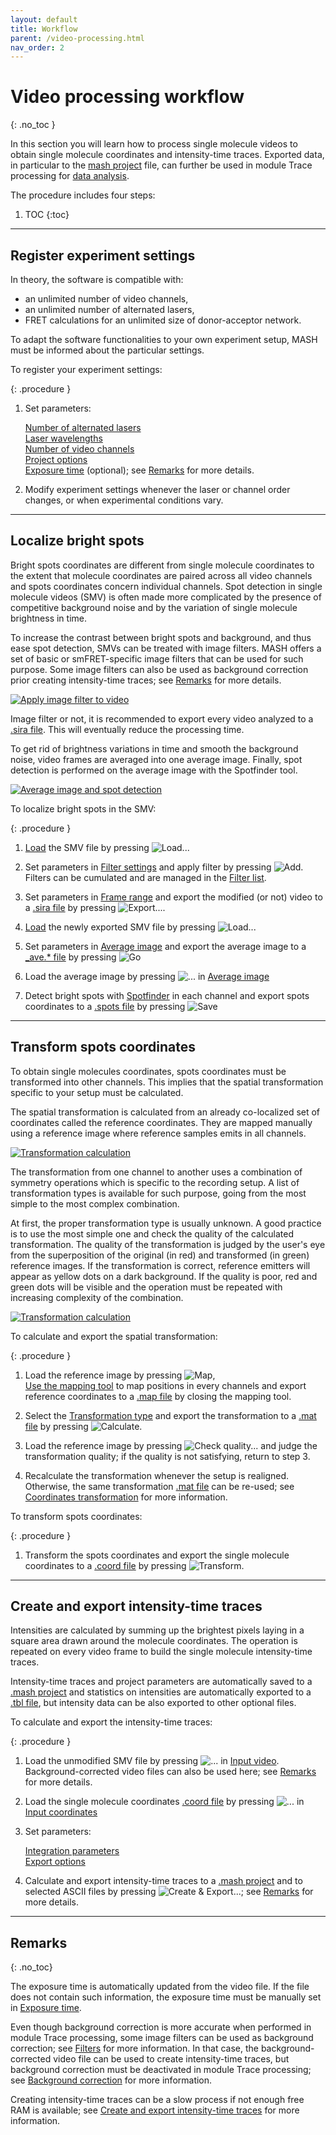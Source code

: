 ```yaml
---
layout: default
title: Workflow
parent: /video-processing.html
nav_order: 2
---
```


# Video processing workflow
{: .no_toc }

In this section you will learn how to process single molecule videos to obtain single molecule coordinates and intensity-time traces. Exported data, in particular to the 
[mash project](../output-files/mash-mash-project.html) file, can further be used in module Trace processing for 
[data analysis](../tutorials/analyze-data.html).

The procedure includes four steps:

1. TOC
{:toc}


---

## Register experiment settings

In theory, the software is compatible with:
* an unlimited number of video channels, 
* an unlimited number of alternated lasers,
* FRET calculations for an unlimited size of donor-acceptor network.

To adapt the software functionalities to your own experiment setup, MASH must be informed about the particular settings.

To register your experiment settings:

{: .procedure }
1. Set parameters:  
     
   [Number of alternated lasers](panels/panel-experiment-settings.html#number-of-alternated-lasers)  
   [Laser wavelengths](panels/panel-experiment-settings.html#laser-wavelengths)  
   [Number of video channels](panels/panel-experiment-settings.html#number-of-video-channels)  
   [Project options](panels/panel-experiment-settings.html#project-options)  
   [Exposure time](panels/panel-experiment-settings.html#exposure-time) (optional); see 
   [Remarks](#remarks) for more details.  
     
1. Modify experiment settings whenever the laser or channel order changes, or when experimental conditions vary.


---

## Localize bright spots

Bright spots coordinates are different from single molecule coordinates to the extent that molecule coordinates are paired across all video channels and spots coordinates concern individual channels.
Spot detection in single molecule videos (SMV) is often made more complicated by the presence of competitive background noise and by the variation of single molecule brightness in time.

To increase the contrast between bright spots and background, and thus ease spot detection, SMVs can be treated with image filters.
MASH offers a set of basic or smFRET-specific image filters that can be used for such purpose.
Some image filters can also be used as background correction prior creating intensity-time traces; see 
[Remarks](#remarks) for more details.

<a href="../assets/images/figures/VP-workflow-scheme-filter-video.png">![Apply image filter to video](../assets/images/figures/VP-workflow-scheme-filter-video.png "Apply image filter to video")</a>

Image filter or not, it is recommended to export every video analyzed to a 
[.sira file](../output-files/sira-mash-video.html). 
This will eventually reduce the processing time.

To get rid of brightness variations in time and smooth the background noise, video frames are averaged into one average image.
Finally, spot detection is performed on the average image with the Spotfinder tool.

<a href="../assets/images/figures/VP-workflow-scheme-average-sf.png">![Average image and spot detection](../assets/images/figures/VP-workflow-scheme-average-sf.png "Average video and detect spots")</a>

To localize bright spots in the SMV:

{: .procedure }
1. [Load](panels/area-visualization.html#load-videoimage-file) the SMV file by pressing 
   ![Load...](../assets/images/gui/VP-but-load.png "Load...")  
     
1. Set parameters in 
   [Filter settings](panels/panel-edit-video.html#filter-settings) and apply filter by pressing 
   ![Add](../assets/images/gui/VP-but-add.png "Add"). Filters can be cumulated and are managed in the 
   [Filter list](panels/panel-edit-video.html#filter-list).  
     
1. Set parameters in 
   [Frame range](panels/panel-edit-video.html#frame-range) and export the modified (or not) video to a 
   [.sira file](../output-files/sira-mash-video.html) by pressing 
   ![Export...](../assets/images/gui/VP-but-export.png "Export...").   
     
1. [Load](panels/area-visualization.html#load-videoimage-file) the newly exported SMV file by pressing 
   ![Load...](../assets/images/gui/VP-but-load.png "Load...")  
     
1. Set parameters in 
   [Average image](panels/panel-molecule-coordinates.html#average-image) and export the average image to a 
   [_ave.* file](../output-files/ave-average-image.html) by pressing 
   ![Go](../assets/images/gui/VP-but-go.png "Go")  
     
1. Load the average image by pressing 
   ![...](../assets/images/gui/VP-but-3p.png "...") in
   [Average image](panels/panel-molecule-coordinates.html#average-image)  
     
1. Detect bright spots with 
   [Spotfinder](panels/panel-molecule-coordinates.html#spotfinder) in each channel and export spots coordinates to a 
   [.spots file](../output-files/spots-spots-coordinates.html) by pressing 
   ![Save](../assets/images/gui/VP-but-save.png "Save")


---

## Transform spots coordinates

To obtain single molecules coordinates, spots coordinates must be transformed into other channels.
This implies that the spatial transformation specific to your setup must be calculated.

The spatial transformation is calculated from an already co-localized set of coordinates called the reference coordinates.
They are mapped manually using a reference image where reference samples emits in all channels.

<a href="../assets/images/figures/VP-workflow-scheme-map-reference.gif">![Transformation calculation](../assets/images/figures/VP-workflow-scheme-map-reference.gif)</a>

The transformation from one channel to another uses a combination of symmetry operations which is specific to the recording setup. 
A list of transformation types is available for such purpose, going from the most simple to the most complex combination.

At first, the proper transformation type is usually unknown.
A good practice is to use the most simple one and check the quality of the calculated transformation.
The quality of the transformation is judged by the user's eye from the superposition of the original (in red) and transformed (in green) reference images.
If the transformation is correct, reference emitters will appear as yellow dots on a dark background.
If the quality is poor, red and green dots will be visible and the operation must be repeated with increasing complexity of the combination.

<a href="../assets/images/figures/VP-workflow-scheme-transformation-calculation.png">![Transformation calculation](../assets/images/figures/VP-workflow-scheme-transformation-calculation.png)</a>

To calculate and export the spatial transformation:

{: .procedure }
1. Load the reference image by pressing 
   ![Map](../assets/images/gui/VP-but-map.png "Map"),  
   [Use the mapping tool](functionalities/use-mapping-tool.html) to map positions in every channels and export reference coordinates to a 
   [.map file](../output-files/map-mapped-coordinates.html) by closing the mapping tool.  
     
1. Select the 
   [Transformation type](panels/panel-molecule-coordinates.html#transformation-type) and export the transformation to a 
   [.mat file](../output-files/mat-transformation.html) by pressing 
   ![Calculate](../assets/images/gui/VP-but-calculate.png "Calculate").
     
1. Load the reference image by pressing 
   ![Check quality...](../assets/images/gui/VP-but-check-quality.png "Check quality...") and judge the transformation quality; 
   if the quality is not satisfying, return to step 3.  
     
1. Recalculate the transformation whenever the setup is realigned. 
   Otherwise, the same transformation [.mat file](../output-files/mat-transformation.html) can be re-used; see 
   [Coordinates transformation](panels/panel-molecule-coordinates.html#coordinates-transformation) for more information.

To transform spots coordinates:

{: .procedure }
1. Transform the spots coordinates and export the single molecule coordinates to a 
   [.coord file](../output-files/coord-transformed-coordinates.html) by pressing 
   ![Transform](../assets/images/gui/VP-but-transform.png "Transform").


---

## Create and export intensity-time traces

Intensities are calculated by summing up the brightest pixels laying in a square area drawn around the molecule coordinates.
The operation is repeated on every video frame to build the single molecule intensity-time traces.

Intensity-time traces and project parameters are automatically saved to a 
[.mash project](../output-files/mash-mash-project.html) and statistics on intensities are automatically exported to a 
[.tbl file](../output-files/tbl-intensity-statistics.html), but intensity data can be also exported to other optional files.

To calculate and export the intensity-time traces:

{: .procedure }
1. Load the unmodified SMV file by pressing 
   ![...](../assets/images/gui/VP-but-3p.png "...") in 
   [Input video](panels/panel-intensity-integration.html#input-video).
   Background-corrected video files can also be used here; see 
   [Remarks](#remarks) for more details.   
     
1. Load the single molecule coordinates 
   [.coord file](../output-files/coord-transformed-coordinates.html) by pressing 
   ![...](../assets/images/gui/VP-but-3p.png "...") in 
   [Input coordinates](panels/panel-intensity-integration.html#input-coordinates)  
     
1. Set parameters:  
     
   [Integration parameters](panels/panel-intensity-integration.html#integration-parameters)  
   [Export options](panels/panel-intensity-integration.html#export-options)  
     
1. Calculate and export intensity-time traces to a 
   [.mash project](../output-files/mash-mash-project.html) and to selected ASCII files by pressing 
   ![Create & Export...](../assets/images/gui/VP-but-export.png "Create & Export..."); see 
   [Remarks](#remarks) for more details.


---

## Remarks
{: .no_toc}

The exposure time is automatically updated from the video file. 
If the file does not contain such information, the exposure time must be manually set in 
[Exposure time](panels/panel-experiment-settings.html#exposure-time).

Even though background correction is more accurate when performed in module Trace processing, some image filters can be used as background correction; see 
[Filters](panels/panel-edit-video.html#filters) for more information.
In that case, the background-corrected video file can be used to create intensity-time traces, but background correction must be deactivated in module Trace processing; see
[Background correction](../trace-processing/panels/panel-subimage-background-correction.html#background-correction) for more information.

Creating intensity-time traces can be a slow process if not enough free RAM is available; see 
[Create and export intensity-time traces](panels/panel-intensity-integration.html#create-and-export-intensity-time-traces) for more information.